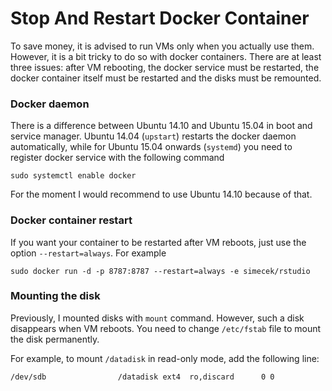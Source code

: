 # Stop And Restart Docker Container

To save money, it is advised to run VMs only when you actually use them. However, it is a bit tricky to do so with docker containers. There are at least three issues: after VM rebooting, the docker service must be restarted, the docker container itself must be restarted and the disks must be remounted. 

### Docker daemon

There is a difference between Ubuntu 14.10 and Ubuntu 15.04 in boot and service manager. Ubuntu 14.04 (`upstart`) restarts the docker daemon automatically, while for Ubuntu 15.04 onwards (`systemd`) you need to register docker service with the following command

```
sudo systemctl enable docker
```

For the moment I would recommend to use Ubuntu 14.10 because of that.

### Docker container restart

If you want your container to be restarted after VM reboots, just use the option  `--restart=always`. For example

```
sudo docker run -d -p 8787:8787 --restart=always -e simecek/rstudio
```

### Mounting the disk

Previously, I mounted disks with `mount` command. However, such a disk disappears when VM reboots. You need to change `/etc/fstab` file to mount the disk permanently. 

For example, to mount `/datadisk` in read-only mode, add the following line:
```
/dev/sdb                /datadisk ext4  ro,discard      0 0
```
